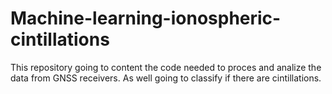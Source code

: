 # Machine-learning-ionospheric-cintillations
This repository going to content the code needed to proces and analize the data from GNSS receivers. As well going to classify if there are cintillations.
